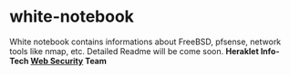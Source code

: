 # white-notebook
<description>
White notebook contains informations about FreeBSD, pfsense, network tools like nmap, etc. Detailed Readme will be come soon.
<strong> Heraklet Info-Tech <a href='heraklet.com'>Web Security</a> Team </strong>
</description>
